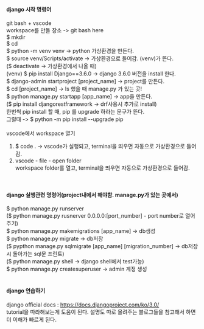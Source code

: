 #### django 시작 명령어
git bash + vscode <br>
workspace를 만들 장소 -> git bash here <br>
$ mkdir <workspace> <br>
$ cd <workspace> <br>
$ python -m venv venv -> python 가상환경을 만든다. <br>
$ source venv/Scripts/activate -> 가상환경으로 들어감. (venv)가 뜬다. <br>
($ deactivate -> 가상환경에서 나올 때) <br>
(venv) $ pip install Django==3.6.0 -> django 3.6.0 버전을 install 한다. <br>
$ django-admin startproject [project_name] -> project를 만든다. <br>
$ cd [project_name] -> ls 했을 때 manage.py 가 있는 곳! <br>
$ python manage.py startapp [app_name] -> app을 만든다. <br>
($ pip install djangorestframework -> drf사용시 추가로 install) <br>
한번씩 pip install 할 때, pip 를 upgrade 하라는 문구가 뜬다. <br>
그럴때 -> $ python -m pip install --upgrade pip <br>
<br>
vscode에서 workspace 열기
1) $ code . -> vscode가 실행되고, terminal을 띄우면 자동으로 가상환경으로 들어감. <br>
2) vscode - file - open folder <br>
workspace folder를 열고, terminal을 띄우면 자동으로 가상환경으로 들어감. <br>
<br>

#### django 실행관련 명령어(project내에서 해야함. manage.py가 있는 곳에서)
$ python manage.py runserver <br>
($ python manage.py rusnerver 0.0.0.0:[port_number] - port number로 열어주기) <br>
$ python manage.py makemigrations [app_name] -> db생성 <br>
$ python manage.py migrate -> db저장 <br>
($ pypthon manage.py sqlmigrate [app_name] [migration_number] -> db저장시 돌아가는 sql문 프린트) <br>
($ python manage.py shell -> django shell에서 test가능) <br>
$ python manage.py createsuperuser -> admin 계정 생성 <br>
<br>

#### django 연습하기
django official docs : https://docs.djangoproject.com/ko/3.0/ <br>
tutorial을 따라해보는게 도움이 된다. 설명도 따로 올려주는 블로그들을 참고해서 하면 더 이해가 빠르게 된다.<br>
